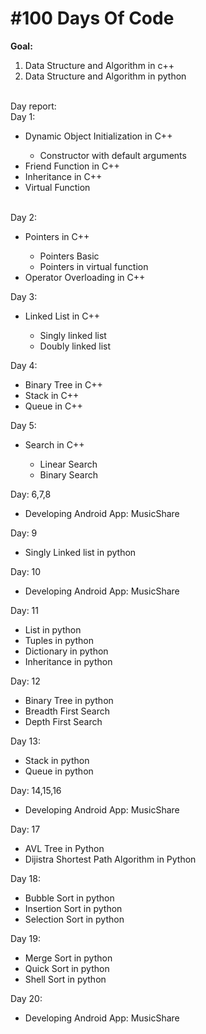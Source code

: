 # #100 Days Of Code

**Goal:** <br> 
1. Data Structure and Algorithm in c++ <br>
2. Data Structure and Algorithm in python <br><br>

Day report: <br>
Day 1: <br>
<ul>
<li> Dynamic Object Initialization in C++</li>
<ul>
<li>Constructor with default arguments</li>
</ul>
<li>Friend Function in C++</li>
<li>Inheritance in C++</li>
<li>Virtual Function</li>
</ul>
<br>
Day 2: <br>
<ul>
	<li>Pointers in C++</li>
		<ul>
			<li>Pointers Basic</li>
			<li>Pointers in virtual function</li>
		</ul>
	<li>Operator Overloading in C++</li>
</ul>
Day 3: <br>
<ul>
	<li>Linked List in C++</li>
		<ul>
			<li>Singly linked list</li>
			<li>Doubly linked list</li>
		</ul>
</ul>
Day 4: <br>
<ul>
	<li>Binary Tree in C++</li>
	<li>Stack in C++</li>
	<li>Queue in C++</li>		
</ul>
Day 5: <br>
<ul>
	<li>Search in C++</li>
	<ul>
		<li>Linear Search</li>
		<li>Binary Search</li>
	</ul>	
</ul>
Day: 6,7,8 <br>
<ul>
	<li>Developing Android App: MusicShare</li>
</ul>
Day: 9 <br>
<ul>
	<li>Singly Linked list in python</li>
</ul>
Day: 10 <br>
<ul>
	<li>Developing Android App: MusicShare</li>
</ul>
Day: 11<br>
<ul>
	<li>List in python</li>
	<li>Tuples in python</li>
	<li>Dictionary in python</li>
	<li>Inheritance in python</li>
</ul>
Day: 12<br>
<ul>
	<li>Binary Tree in python</li>
	<li>Breadth First Search</li>
	<li>Depth First Search</li>
</ul>
Day 13:<br>
<ul>
	<li>Stack in python</li>
	<li>Queue in python</li>
</ul>
Day: 14,15,16 <br>
<ul>
	<li>Developing Android App: MusicShare</li>
</ul>
Day: 17 <br>
<ul>
	<li>AVL Tree in Python</li>
	<li>Dijistra Shortest Path Algorithm in Python</li>
</ul>
Day 18:<br>
<ul>
	<li>Bubble Sort in python</li>
	<li>Insertion Sort in python</li>
	<li>Selection Sort in python</li>
</ul>
Day 19: <br>
<ul>
	<li>Merge Sort in python</li>
	<li>Quick Sort in python</li>
	<li>Shell Sort in python</li>
</ul>
Day 20: <br>
<ul>
	<li>Developing Android App: MusicShare</li>
</ul>
